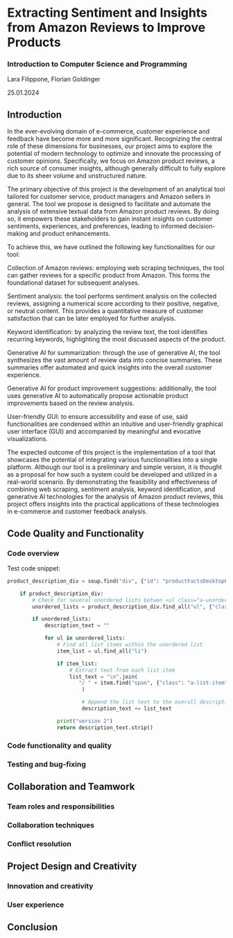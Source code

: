 # Extracting Sentiment and Insights from Amazon Reviews to Improve Products

### Introduction to Computer Science and Programming

Lara Filippone, Florian Goldinger

25.01.2024

## Introduction
In the ever-evolving domain of e-commerce, customer experience and feedback have become more and more significant. Recognizing the central role of these dimensions for businesses, our project aims to explore the potential of modern technology to optimize and innovate the processing of customer opinions. Specifically, we focus on Amazon product reviews, a rich source of consumer insights, although generally difficult to fully explore due to its sheer volume and unstructured nature.

The primary objective of this project is the development of an analytical tool tailored for customer service, product managers and Amazon sellers in general. The tool we propose is designed to facilitate and automate the analysis of extensive textual data from Amazon product reviews. By doing so, it empowers these stakeholders to gain instant insights on customer sentiments, experiences, and preferences, leading to informed decision-making and product enhancements.

To achieve this, we have outlined the following key functionalities for our tool:

Collection of Amazon reviews: employing web scraping techniques, the tool can gather reviews for a specific product from Amazon. This forms the foundational dataset for subsequent analyses.

Sentiment analysis: the tool performs sentiment analysis on the collected reviews, assigning a numerical score according to their positive, negative, or neutral content. This provides a quantitative measure of customer satisfaction that can be later employed for further analysis.

Keyword identification: by analyzing the review text, the tool identifies recurring keywords, highlighting the most discussed aspects of the product.

Generative AI for summarization: through the use of generative AI, the tool synthesizes the vast amount of review data into concise summaries. These summaries offer automated and quick insights into the overall customer experience.

Generative AI for product improvement suggestions: additionally, the tool uses generative AI to automatically propose actionable product improvements based on the review analysis.

User-friendly GUI: to ensure accessibility and ease of use, said functionalities are condensed within an intuitive and user-friendly graphical user interface (GUI) and accompanied by meaningful and evocative visualizations.

The expected outcome of this project is the implementation of a tool that showcases the potential of integrating various functionalities into a single platform. Although our tool is a preliminary and simple version, it is thought as a proposal for how such a system could be developed and utilized in a real-world scenario. By demonstrating the feasibility and effectiveness of combining web scraping, sentiment analysis, keyword identification, and generative AI technologies for the analysis of Amazon product reviews, this project offers insights into the practical applications of these technologies in e-commerce and customer feedback analysis.

## Code Quality and Functionality

### Code overview

Test code snippet:

``` python
product_description_div = soup.find("div", {"id": "productFactsDesktopExpander"})

    if product_description_div:
        # Check for several unordered lists betwen <ul class="a-unordered-list a-vertical a-spacing-small"> and </ul>
        unordered_lists = product_description_div.find_all("ul", {"class": "a-unordered-list"})

        if unordered_lists:
            description_text = ""

            for ul in unordered_lists:
                # Find all list items within the unordered list
                item_list = ul.find_all("li")

                if item_list:
                    # Extract text from each list item
                    list_text = "\n".join(
                       "/ " + item.find("span", {"class": "a-list-item"}).text.strip() for item in item_list
                        )

                        # Append the list text to the overall description
                        description_text += list_text

                print("version 2")
                return description_text.strip()
```

### Code functionality and quality

### Testing and bug-fixing

## Collaboration and Teamwork

### Team roles and responsibilities

### Collaboration techniques

### Conflict resolution

## Project Design and Creativity

### Innovation and creativity

### User experience

## Conclusion

